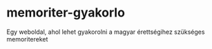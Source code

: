 # memoriter-gyakorlo
 Egy weboldal, ahol lehet gyakorolni a magyar érettségihez szükséges memoritereket
